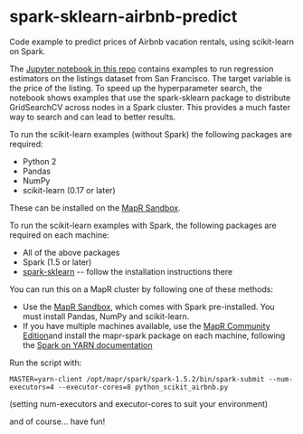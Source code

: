 # spark-sklearn-airbnb-predict
Code example to predict prices of Airbnb vacation rentals, using scikit-learn on Spark.

The [Jupyter notebook in this repo](https://github.com/mapr-demos/spark-sklearn-airbnb-predict/blob/master/python_scikit_airbnb.ipynb) contains examples to run regression estimators on the listings dataset from San Francisco.  The target variable is the price of the listing.  To speed up the hyperparameter search, the notebook shows examples that use the spark-sklearn package to distribute GridSearchCV across nodes in a Spark cluster.  This provides a much faster way to search and can lead to better results.

To run the scikit-learn examples (without Spark) the following packages are required:
* Python 2
* Pandas
* NumPy
* scikit-learn (0.17 or later)

These can be installed on the [MapR Sandbox](https://www.mapr.com/products/mapr-sandbox-hadoop).

To run the scikit-learn examples with Spark, the following packages are required on each machine:
* All of the above packages
* Spark (1.5 or later)
* [spark-sklearn](https://github.com/databricks/spark-sklearn) -- follow the installation instructions there

You can run this on a MapR cluster by following one of these methods:
* Use the [MapR Sandbox](https://www.mapr.com/products/mapr-sandbox-hadoop), which comes with Spark pre-installed.  You must install Pandas, NumPy and scikit-learn.
* If you have multiple machines available, use the [MapR Community Edition](https://www.mapr.com/products/hadoop-download)and install the mapr-spark package on each machine, following the [Spark on YARN documentation](http://maprdocs.mapr.com/51/#Spark/SparkonYARN.html)

Run the script with:

```MASTER=yarn-client /opt/mapr/spark/spark-1.5.2/bin/spark-submit --num-executors=4 --executor-cores=8 python_scikit_airbnb.py```

(setting num-executors and executor-cores to suit your environment)

and of course... have fun!

